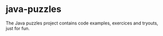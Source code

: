 java-puzzles
============

The Java puzzles project contains code examples, exercices and tryouts,
just for fun.
